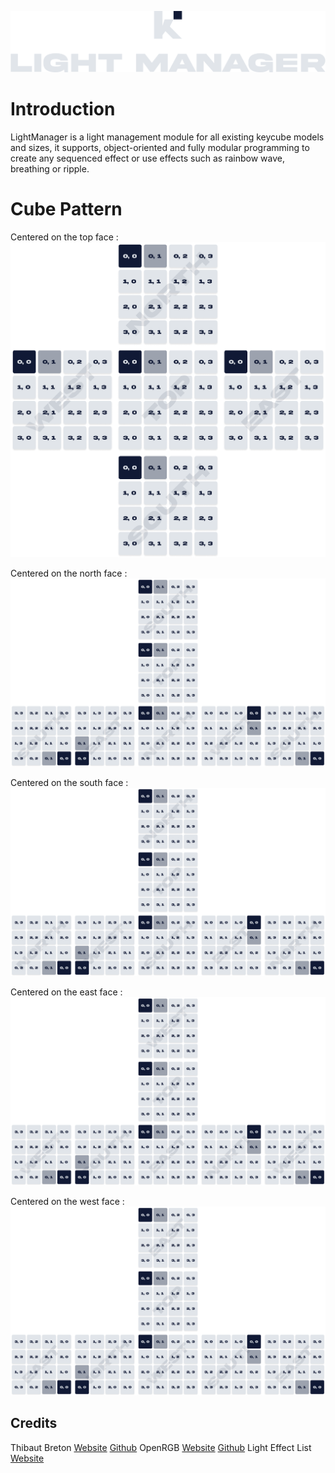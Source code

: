 ![KeyCube Light Manager Module Logo](https://github.com/keycube/lightManager/blob/main/assets/Logo.png?raw=true)
# Introduction
LightManager is a light management module for all existing keycube models and sizes, it supports, object-oriented and fully modular programming to create any sequenced effect or use effects such as rainbow wave, breathing or ripple.

# Cube Pattern
Centered on the top face :
![cube pattern centered on the top face](https://github.com/keycube/lightManager/blob/main/assets/Cube%20Top.png?raw=true)

Centered on the north face :
![cube pattern centered on the north face](https://github.com/keycube/lightManager/blob/main/assets/Cube%20North.png?raw=true)

Centered on the south face :
![cube pattern centered on the north face](https://github.com/keycube/lightManager/blob/main/assets/Cube%20South.png?raw=true)

Centered on the east face :
![cube pattern centered on the north face](https://github.com/keycube/lightManager/blob/main/assets/Cube%20East.png?raw=true)

Centered on the west face :
![cube pattern centered on the north face](https://github.com/keycube/lightManager/blob/main/assets/Cube%20West.png?raw=true)

## Credits
Thibaut Breton [Website](https://tbreton.fr) [Github](https://github.com/ayrozdzn)
OpenRGB [Website](https://openrgb.org) [Github](https://github.com/CalcProgrammer1/OpenRGB)
Light Effect List [Website](https://www.pc-100.com/mechanical-keyboard-features-parameters/back-light-effects-mechanical-keyboard/)

